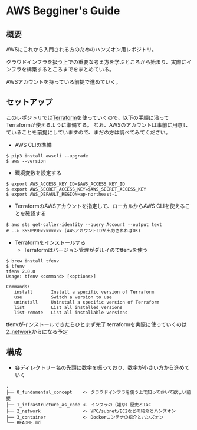 # AWS Begginer's Guide

## 概要
AWSにこれから入門される方のためのハンズオン用レポジトリ。

クラウドインフラを扱う上での重要な考え方を学ぶところから始まり、実際にインフラを構築するところまでをまとめている。

AWSアカウントを持っている前提で進めていく。

## セットアップ
このレポジトリでは[Terraform](https://www.terraform.io/)を使っていくので、以下の手順に沿ってTerraformが使えるように準備する。
なお、AWSのアカウントは事前に用意していることを前提にしていますので、まだの方は調べてみてください。

- AWS CLIの準備

```
$ pip3 install awscli --upgrade
$ aws --version
```

- 環境変数を設定する

```
$ export AWS_ACCESS_KEY_ID=$AWS_ACCESS_KEY_ID
$ export AWS_SECRET_ACCESS_KEY=$AWS_SECRET_ACCESS_KEY
$ export AWS_DEFAULT_REGION=ap-northeast-1
```

- TerraformのAWSアカウントを指定して、ローカルからAWS CLIを使えることを確認する

```
$ aws sts get-caller-identity --query Account --output text
# --> 3550990xxxxxxxx (AWSアカウントIDが出力されればOK)
```

- Terraformをインストールする
  - Terraformはバージョン管理がダルイのでtfenvを使う

```
$ brew install tfenv
$ tfenv
tfenv 2.0.0
Usage: tfenv <command> [<options>]

Commands:
   install       Install a specific version of Terraform
   use           Switch a version to use
   uninstall     Uninstall a specific version of Terraform
   list          List all installed versions
   list-remote   List all installable versions
```

tfenvがインストールできたらひとまず完了
terraformを実際に使っていくのは[2_network](./README.md)からになる予定

## 構成
- 各ディレクトリー名の先頭に数字を振っており、数字が小さい方から進めていく

```
.
├── 0_fundamental_concept    <- クラウドインフラを使う上で知っておいて欲しい前提
├── 1_infrastructure_as_code <- インフラの（雑な）歴史とIaC
├── 2_network                <- VPC/subnet/EC2などの紹介とハンズオン
├── 3_container              <- Dockerコンテナの紹介とハンズオン
└── README.md
```
